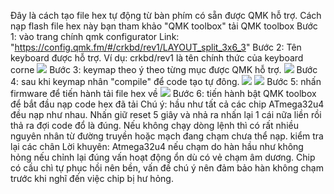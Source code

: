 Đây là cách tạo file hex tự động từ bàn phím có sẵn được QMK hỗ trợ.
Cách nạp flash file hex này bạn tham khảo "QMK toolbox" tải QMK toolbox
Bước 1: vào trang chính qmk configurator
Link: "https://config.qmk.fm/#/crkbd/rev1/LAYOUT_split_3x6_3"
Bước 2: Tên keyboard được hỗ trợ. Ví dụ: crkbd/rev1 là tên chính thức của keyboard corne
<img src="https://i.imgur.com/UnjYgxk.png"> 
Bước 3: keymap theo ý theo từng mục được QMK hỗ trợ.
<img src="https://i.imgur.com/37yOZfG.png"> 
Bước 4: sau khi keymap nhân "compile" để code tạo tự đông.
<img src="https://i.imgur.com/bbXO6Y3.png"> 
<img src="https://i.imgur.com/0WHVFJD.png"> 
Bước 5: nhấn firmware để tiến hành tải file hex về
<img src="https://i.imgur.com/YO3RjcP.png"> 
Bước 6: tiến hành bật QMK toolbox để bắt đầu nạp code hex đã tải
Chú ý: hầu như tất cả các chip ATmega32u4 đều nạp như nhau. Nhấn giữ reset 5 giây và nhả ra nhấn lại 1 cái nữa liền rồi thả ra đợi code đổ là đúng. Nếu không chạy dòng lệnh thì có rất nhiều nguyên nhân từ đường truyền hoặc mạch đang chạm chưa thể nạp. kiểm tra lại các chân
Lời khuyên: Atmega32u4 nếu chạm do hàn hầu như không hỏng nếu chỉnh lại đúng vấn hoạt động ổn dù có vẻ chạm âm dương. Chip có cầu chì tự phục hồi nên bền, vấn đề chú ý nên đảm bảo hàn không chạm trước khi nghĩ đến việc chip bị hư hỏng.
